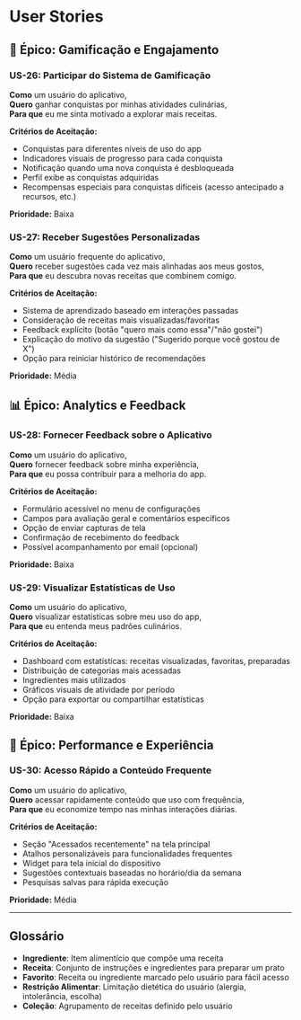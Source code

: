 # User Stories

## 🌟 Épico: Gamificação e Engajamento

### US-26: Participar do Sistema de Gamificação
**Como** um usuário do aplicativo,  
**Quero** ganhar conquistas por minhas atividades culinárias,  
**Para que** eu me sinta motivado a explorar mais receitas.

**Critérios de Aceitação:**
- Conquistas para diferentes níveis de uso do app
- Indicadores visuais de progresso para cada conquista
- Notificação quando uma nova conquista é desbloqueada
- Perfil exibe as conquistas adquiridas
- Recompensas especiais para conquistas difíceis (acesso antecipado a recursos, etc.)

**Prioridade:** Baixa

### US-27: Receber Sugestões Personalizadas
**Como** um usuário frequente do aplicativo,  
**Quero** receber sugestões cada vez mais alinhadas aos meus gostos,  
**Para que** eu descubra novas receitas que combinem comigo.

**Critérios de Aceitação:**
- Sistema de aprendizado baseado em interações passadas
- Consideração de receitas mais visualizadas/favoritas
- Feedback explícito (botão "quero mais como essa"/"não gostei")
- Explicação do motivo da sugestão ("Sugerido porque você gostou de X")
- Opção para reiniciar histórico de recomendações

**Prioridade:** Média

## 📊 Épico: Analytics e Feedback

### US-28: Fornecer Feedback sobre o Aplicativo
**Como** um usuário do aplicativo,  
**Quero** fornecer feedback sobre minha experiência,  
**Para que** eu possa contribuir para a melhoria do app.

**Critérios de Aceitação:**
- Formulário acessível no menu de configurações
- Campos para avaliação geral e comentários específicos
- Opção de enviar capturas de tela
- Confirmação de recebimento do feedback
- Possível acompanhamento por email (opcional)

**Prioridade:** Baixa

### US-29: Visualizar Estatísticas de Uso
**Como** um usuário do aplicativo,  
**Quero** visualizar estatísticas sobre meu uso do app,  
**Para que** eu entenda meus padrões culinários.

**Critérios de Aceitação:**
- Dashboard com estatísticas: receitas visualizadas, favoritas, preparadas
- Distribuição de categorias mais acessadas
- Ingredientes mais utilizados
- Gráficos visuais de atividade por período
- Opção para exportar ou compartilhar estatísticas

**Prioridade:** Baixa

## 🚀 Épico: Performance e Experiência

### US-30: Acesso Rápido a Conteúdo Frequente
**Como** um usuário do aplicativo,  
**Quero** acessar rapidamente conteúdo que uso com frequência,  
**Para que** eu economize tempo nas minhas interações diárias.

**Critérios de Aceitação:**
- Seção "Acessados recentemente" na tela principal
- Atalhos personalizáveis para funcionalidades frequentes
- Widget para tela inicial do dispositivo
- Sugestões contextuais baseadas no horário/dia da semana
- Pesquisas salvas para rápida execução

**Prioridade:** Média

---

## Glossário

- **Ingrediente**: Item alimentício que compõe uma receita
- **Receita**: Conjunto de instruções e ingredientes para preparar um prato
- **Favorito**: Receita ou ingrediente marcado pelo usuário para fácil acesso
- **Restrição Alimentar**: Limitação dietética do usuário (alergia, intolerância, escolha)
- **Coleção**: Agrupamento de receitas definido pelo usuário